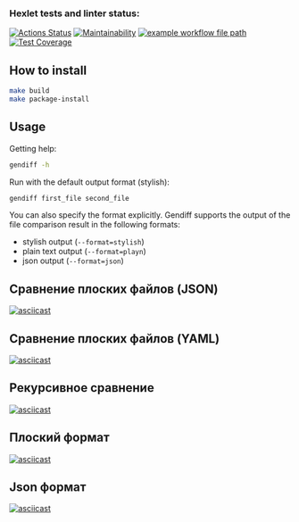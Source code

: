 ### Hexlet tests and linter status:
[![Actions Status](https://github.com/titanmen1/python-project-lvl2/workflows/hexlet-check/badge.svg)](https://github.com/titanmen1/python-project-lvl2/actions)
[![Maintainability](https://api.codeclimate.com/v1/badges/6a1aebe553ff93d07935/maintainability)](https://codeclimate.com/github/titanmen1/python-project-lvl2/maintainability)
[![example workflow file path](https://github.com/titanmen1/python-project-lvl2/workflows/CI/badge.svg)](https://github.com/titanmen1/python-project-lvl2/actions)
[![Test Coverage](https://api.codeclimate.com/v1/badges/6a1aebe553ff93d07935/test_coverage)](https://codeclimate.com/github/titanmen1/python-project-lvl2/test_coverage)

## How to install
```bash
make build
make package-install
```

## Usage
Getting help:
```bash
gendiff -h
```

Run with the default output format (stylish):
```bash
gendiff first_file second_file
```

You can also specify the format explicitly.
Gendiff supports the output of the file comparison result in the following formats:
* stylish output (```--format=stylish```)
* plain text output (```--format=playn```)
* json output (```--format=json```)


## Сравнение плоских файлов (JSON)
[![asciicast](https://asciinema.org/a/mHhTc2B8fxOTgj5lKDmzlBmKI.svg)](https://asciinema.org/a/mHhTc2B8fxOTgj5lKDmzlBmKI)
## Сравнение плоских файлов (YAML)
[![asciicast](https://asciinema.org/a/KstHlBllflFynp7y8VsfFsEmi.svg)](https://asciinema.org/a/KstHlBllflFynp7y8VsfFsEmi)
## Рекурсивное сравнение
[![asciicast](https://asciinema.org/a/DPaaUWTamTRhOsLksFKiXEJ8b.svg)](https://asciinema.org/a/DPaaUWTamTRhOsLksFKiXEJ8b)
## Плоский формат
[![asciicast](https://asciinema.org/a/569s4WlG7hBJTgdI5IUQCPJlg.svg)](https://asciinema.org/a/569s4WlG7hBJTgdI5IUQCPJlg)
## Json формат
[![asciicast](https://asciinema.org/a/mEa4hWkV6DnVYxFRLwgrJCBfb.svg)](https://asciinema.org/a/mEa4hWkV6DnVYxFRLwgrJCBfb)